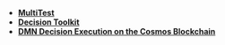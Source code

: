 - [**MultiTest**](https://github.com/CosmWasm/cw-multi-test)
- [**Decision Toolkit**](https://github.com/dsntk)
- [**DMN Decision Execution on the Cosmos Blockchain**](https://depta.medium.com/dmn-decision-execution-on-the-cosmos-blockchain-0d8c76c29e67)
